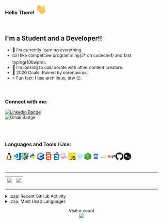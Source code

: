 

<!--
**RoyIshan/RoyIshan** is a ✨ _special_ ✨ repository because its `README.md` (this file) appears on your GitHub profile.

Here are some ideas to get you started:

- 🔭 I’m currently working on ...
- 🌱 I’m currently learning ...
- 👯 I’m looking to collaborate on ...
- 🤔 I’m looking for help with ...
- 💬 Ask me about ...
- 📫 How to reach me: ...
- 😄 Pronouns: ...
- ⚡ Fun fact: ...
-->


<br />

### Hello There! <img src="https://github.com/ABSphreak/ABSphreak/blob/master/gifs/Hi.gif" width="35px">

<br />

## I'm a Student and a Developer!!

- 🌱 I’m currently learning everything.
- ⌨️ I like competitive programming(3\* on codechef) and fast typing(100wpm).
- 👯 I’m looking to collaborate with other content creators.
- 🥅 2020 Goals: Ruined by coronavirus.
- ⚡ Fun fact: I use arch linux, btw 😉.

<br />

### Connect with me:

[![Linkedin Badge](https://img.shields.io/badge/-IshanRoy-blue?style=flat-square&logo=Linkedin&logoColor=white&link=https://www.linkedin.com/in/ishan-roy-a06347192//)](https://www.linkedin.com/in/ishan-roy-a06347192/)
</br>
![Gmail Badge](https://img.shields.io/badge/-ishanroy99@yahoo.com-c14438?style=flat-square&logo=Gmail&logoColor=white&link=mailto:ishanroy99@yahoo.com)

<br />
<br />

### Languages and Tools I Use:

[<img align="left" alt="Linux" width="26px" src="https://raw.githubusercontent.com/github/explore/80688e429a7d4ef2fca1e82350fe8e3517d3494d/topics/linux/linux.png" />][linux]
[<img align="left" alt="Visual Studio Code" width="26px" src="https://raw.githubusercontent.com/github/explore/80688e429a7d4ef2fca1e82350fe8e3517d3494d/topics/visual-studio-code/visual-studio-code.png" />][visual studio]
[<img align="left" alt="Vim" width="26px" src="https://raw.githubusercontent.com/github/explore/80688e429a7d4ef2fca1e82350fe8e3517d3494d/topics/vim/vim.png" />][vim]
[<img align="left" alt="Python" width="26px" src="https://raw.githubusercontent.com/github/explore/80688e429a7d4ef2fca1e82350fe8e3517d3494d/topics/python/python.png" />][python]
[<img align="left" alt="C++" width="26px" src="https://raw.githubusercontent.com/github/explore/80688e429a7d4ef2fca1e82350fe8e3517d3494d/topics/cpp/cpp.png" />][cpp]
[<img align="left" alt="HTML5" width="26px" src="https://raw.githubusercontent.com/github/explore/80688e429a7d4ef2fca1e82350fe8e3517d3494d/topics/html/html.png" />][html]
[<img align="left" alt="CSS3" width="26px" src="https://raw.githubusercontent.com/github/explore/80688e429a7d4ef2fca1e82350fe8e3517d3494d/topics/css/css.png" />][css]
[<img align="left" alt="Sass" width="26px" src="https://raw.githubusercontent.com/github/explore/80688e429a7d4ef2fca1e82350fe8e3517d3494d/topics/sass/sass.png" />][sass]
[<img align="left" alt="JavaScript" width="26px" src="https://raw.githubusercontent.com/github/explore/80688e429a7d4ef2fca1e82350fe8e3517d3494d/topics/javascript/javascript.png" />][javascript]
[<img align="left" alt="React" width="26px" src="https://raw.githubusercontent.com/github/explore/80688e429a7d4ef2fca1e82350fe8e3517d3494d/topics/react/react.png" />][react]
[<img align="left" alt="Node.js" width="26px" src="https://raw.githubusercontent.com/github/explore/80688e429a7d4ef2fca1e82350fe8e3517d3494d/topics/nodejs/nodejs.png" />][node]
[<img align="left" alt="SQL" width="26px" src="https://raw.githubusercontent.com/github/explore/80688e429a7d4ef2fca1e82350fe8e3517d3494d/topics/sql/sql.png" />][sql]
[<img align="left" alt="MySQL" width="26px" src="https://raw.githubusercontent.com/github/explore/80688e429a7d4ef2fca1e82350fe8e3517d3494d/topics/mysql/mysql.png" />][mysql]
[<img align="left" alt="Git" width="26px" src="https://raw.githubusercontent.com/github/explore/80688e429a7d4ef2fca1e82350fe8e3517d3494d/topics/git/git.png" />][git]
[<img align="left" alt="GitHub" width="26px" src="https://raw.githubusercontent.com/github/explore/78df643247d429f6cc873026c0622819ad797942/topics/github/github.png" />][github]
[<img align="left" alt="Terminal" width="26px" src="https://raw.githubusercontent.com/github/explore/80688e429a7d4ef2fca1e82350fe8e3517d3494d/topics/terminal/terminal.png" />][terminal]

<br />
<br />
<br />

---

|<img src="https://github-readme-stats.vercel.app/api?username=RoyIshan&&show_icons=true&count_private=true"/>|<img src="https://github-readme-streak-stats.herokuapp.com/?user=RoyIshan"/>|
|---|---|

---

<details>
  <summary>:zap: Recent GitHub Activity</summary>
  <br />
  
<!--START_SECTION:activity-->
1. 🎉 Merged PR [#2](https://github.com/yash3001/mcbot/pull/2) in [yash3001/mcbot](https://github.com/yash3001/mcbot)
<!--END_SECTION:activity-->
  <br />
</details>

<details>
  <summary>:zap: Most Used Languages</summary>
  <br />
  <img alt="Ishan's GitHub Stats" src="https://github-readme-stats.vercel.app/api/top-langs/?username=RoyIshan&langs_count=10" />  
  <br /> 
</details>

<p align="center"> 
  Visitor count<br>
  <img src="https://profile-counter.glitch.me/RoyIshan/count.svg" />
</p>

[website]: https://yash3001.github.io/mccoders
[twitter]: https://twitter.com/codeSTACKr
[youtube]: https://www.youtube.com/channel/UCxDr3Ju1Pcbku4Twg38B96w?sub_confirmation=1
[instagram]: https://www.instagram.com/ya_ch.sh/
[linkedin]: https://linkedin.com/
[linux]: https://www.archlinux.org/
[visual studio]: https://code.visualstudio.com/
[vim]: https://neovim.io/
[python]: https://www.python.org/
[cpp]: https://en.wikipedia.org/wiki/C%2B%2B
[html]: https://en.wikipedia.org/wiki/HTML
[css]: https://en.wikipedia.org/wiki/CSS
[sass]: https://en.wikipedia.org/wiki/Sass_(stylesheet_language)
[javascript]: https://en.wikipedia.org/wiki/JavaScript
[react]: https://reactjs.org/
[node]: https://nodejs.org/en/
[sql]: https://en.wikipedia.org/wiki/SQL
[mysql]: https://www.mysql.com/
[git]: https://git-scm.com/
[github]: https://github.com/
[terminal]: https://st.suckless.org/
